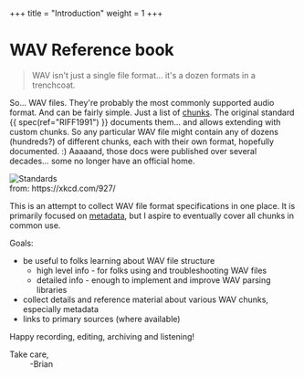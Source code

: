 +++
title = "Introduction"
weight = 1
+++

# WAV Reference book

> WAV isn't just a single file format... it's a dozen formats in a trenchcoat.

So... WAV files. They're probably the most commonly supported audio format. And can be fairly simple. Just a list of [chunks](@/chunk/_index.md). The original standard {{ spec(ref="RIFF1991") }} documents them... and allows extending with custom chunks. So any particular WAV file might contain any of dozens (hundreds?) of different chunks, each with their own format, hopefully documented. :) Aaaaand, those docs were published over several decades... some no longer have an official home. 


<p>
<img src="//imgs.xkcd.com/comics/standards.png" title="Fortunately, the charging one has been solved now that we&#39;ve all standardized on mini-USB. Or is it micro-USB? Shit." alt="Standards" srcset="//imgs.xkcd.com/comics/standards_2x.png 2x" style="image-orientation:none" />
<br/>from: https://xkcd.com/927/
</p>



This is an attempt to collect WAV file format specifications in one place. It is primarily focused on [metadata](@/metadata.md), but I aspire to eventually cover all chunks in common use.

Goals: 

* be useful to folks learning about WAV file structure
  * high level info - for folks using and troubleshooting WAV files
  * detailed info - enough to implement and improve WAV parsing libraries
* collect details and reference material about various WAV chunks, especially metadata
* links to primary sources (where available)

Happy recording, editing, archiving and listening! 

Take care, <br/> 
&nbsp;&nbsp;&nbsp;&nbsp;&nbsp;&nbsp;&nbsp;&nbsp;&nbsp;-Brian
